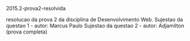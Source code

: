 2015.2-prova2-resolvida


resolucao da prova 2 da disciplina de Desenvolvimento Web.
Sujestao da questao 1 - autor: Marcus Paulo 
Sujestao da questao 2 - autor: Adjamilton (prova completa)
